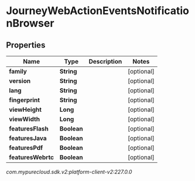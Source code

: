 # JourneyWebActionEventsNotificationBrowser


## Properties

| Name | Type | Description | Notes |
| ------------ | ------------- | ------------- | ------------- |
| **family** | **String** |  |  [optional] |
| **version** | **String** |  |  [optional] |
| **lang** | **String** |  |  [optional] |
| **fingerprint** | **String** |  |  [optional] |
| **viewHeight** | **Long** |  |  [optional] |
| **viewWidth** | **Long** |  |  [optional] |
| **featuresFlash** | **Boolean** |  |  [optional] |
| **featuresJava** | **Boolean** |  |  [optional] |
| **featuresPdf** | **Boolean** |  |  [optional] |
| **featuresWebrtc** | **Boolean** |  |  [optional] |




_com.mypurecloud.sdk.v2:platform-client-v2:227.0.0_
